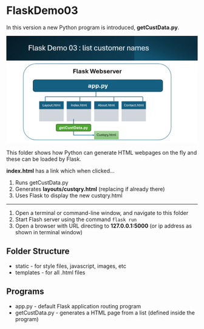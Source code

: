 # FlaskDemo03

In this version a new Python program is introduced, **getCustData.py**.

<img src="/docs/flaskdemo03.png">

This folder shows how Python can generate HTML webpages on the fly and these can be loaded by Flask.

**index.html** has a link which when clicked...

1. Runs getCustData.py
1. Generates **layouts/custqry.html** (replacing if already there)
1. Uses Flask to display the new custqry.html

<hr>

1. Open a terminal or command-line window, and navigate to this folder
1. Start Flash server using the command <code>flask run</code>
1. Open a browser with URL directing to **127.0.0.1:5000** (or ip address as shown in terminal window)

## Folder Structure

- static - for style files, javascript, images, etc
- templates - for all .html files

## Programs

- app.py - default Flask application routing program
- getCustData.py - generates a HTML page from a list (defined inside the program)
